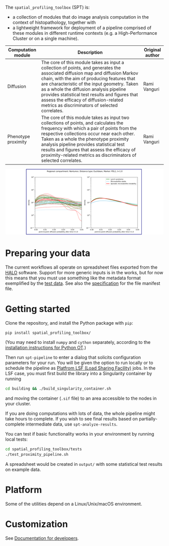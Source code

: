 
The `spatial_profiling_toolbox` (SPT) is:
  - a collection of modules that do image analysis computation in the context of histopathology, together with
  - a lightweight framework for deployment of a pipeline comprised of these modules in different runtime contexts (e.g. a High-Performance Cluster or on a single machine).

|Computation module|Description|Original author|
|------------------|-----------|---------------|
|Diffusion|The core of this module takes as input a collection of points, and generates the associated diffusion map and diffusion Markov chain, with the aim of producing features that are characteristic of the input geometry. Taken as a whole the diffusion analysis pipeline provides statistical test results and figures that assess the efficacy of diffusion-related metrics as discriminators of selected correlates.|Rami Vanguri|
|Phenotype proximity|The core of this module takes as input two collections of points, and calculates the frequency with which a pair of points from the respective collections occur near each other. Taken as a whole the phenotype proximity analysis pipeline provides statistical test results and figures that assess the efficacy of proximity-related metrics as discriminators of selected correlates.|Rami Vanguri|

![diffusion figure](images/example_diffusion_figure.png)

# Preparing your data

The current workflows all operate on spreadsheet files exported from the [HALO](https://indicalab.com/halo/) software. Support for more generic inputs is in the works, but for now this means that you must use something like the metadata format exemplified by the [test data](spatial_profiling_toolbox/tests/data). See also the [specification](schemas/file_manifest_specification_v0.5.md) for the file manifest file.

# Getting started

Clone the repository, and install the Python package with `pip`:

```
pip install spatial_profiling_toolbox/
```

(You may need to install `numpy` and `cython` separately, according to the [installation instructions for Python OT](https://pythonot.github.io/#installation).)

Then run `spt-pipeline` to enter a dialog that solicits configuration parameters for your run. You will be given the option to run locally or to schedule the pipeline as [Platfrom LSF (Load Sharing Facility)](https://www.ibm.com/products/hpc-workload-management) jobs. In the LSF case, you must first build the library into a Singularity container by running

```bash
cd building && ./build_singularity_container.sh
```

and moving the container (`.sif` file) to an area accessible to the nodes in your cluster.

If you are doing computations with lots of data, the whole pipeline might take hours to complete. If you wish to see final results based on partially-complete intermediate data, use `spt-analyze-results`.

You can test if basic functionality works in your environment by running local tests:
```bash
cd spatial_profiling_toolbox/tests
./test_proximity_pipeline.sh
```
A spreadsheet would be created in `output/` with some statistical test results on example data.

# Platform

Some of the utilities depend on a Linux/Unix/macOS environment.

# Customization

See [Documentation for developers](spatial_profiling_toolbox/README.md).
